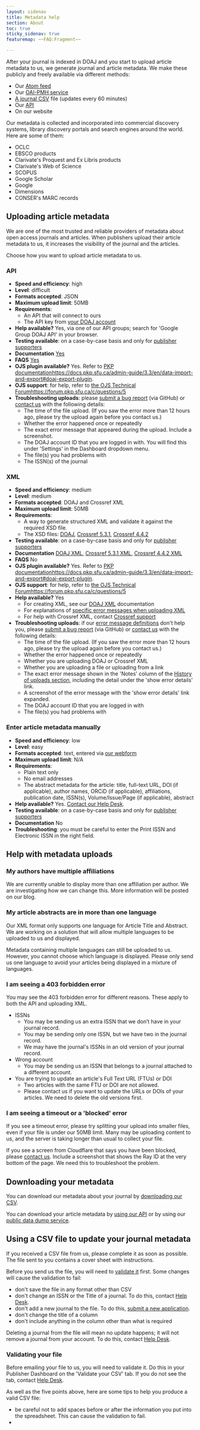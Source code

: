 ```yaml
---
layout: sidenav
title: Metadata help
section: About
toc: true
sticky_sidenav: true
featuremap: ~~FAQ:Fragment~~

---
```


After your journal is indexed in DOAJ and you start to upload article metadata to us, we generate journal and article metadata. We make these publicly and freely available via different methods:

- Our [Atom feed](https://staticdoaj.cottagelabs.com/feed)
- Our [OAI-PMH service](https://staticdoaj.cottagelabs.com/docs/oai-pmh/)
- [A journal CSV](https://staticdoaj.cottagelabs.com/csv) file (updates every 60 minutes)
- Our [API](https://staticdoaj.cottagelabs.com/docs/api/)
- On our website

Our metadata is collected and incorporated into commercial discovery systems, library discovery portals and search engines around the world. Here are some of them:
- OCLC
- EBSCO products
- Clarivate's Proquest and Ex Libris products
- Clarivate's Web of Science
- SCOPUS
- Google Scholar
- Google
- Dimensions
- CONSER's MARC records

## Uploading article metadata

We are one of the most trusted and reliable providers of metadata about open access journals and articles. When publishers upload their article metadata to us, it increases the visibility of the journal and the articles.

Choose how you want to upload article metadata to us.

### API

- **Speed and efficiency**: high
- **Level**: difficult
- **Formats accepted**: JSON
- **Maximum upload limit**: 50MB
- **Requirements**:
  - An API that will connect to ours
  - The API key from [your DOAJ account](/account/login)
- **Help available?** Yes, via one of our API groups; search for 'Google Group DOAJ API' in your browser.
- **Testing available**: on a case-by-case basis and only for [publisher supporters](/support/publisher-supporters/)
- **Documentation** [Yes](/docs/api/)
- **FAQS** [Yes](/api/v3/docs#api-faq)
- **OJS plugin available?** Yes. Refer to [PKP documentation](https://docs.pkp.sfu.ca/admin-guide/3.3/en/data-import-and-export#doaj-export-plugin)https://docs.pkp.sfu.ca/admin-guide/3.3/en/data-import-and-export#doaj-export-plugin.
- **OJS support**: for help, refer to [the OJS Technical Forum](https://forum.pkp.sfu.ca/c/questions/5)https://forum.pkp.sfu.ca/c/questions/5
- **Troubleshooting uploads**: please [submit a bug report](https://github.com/DOAJ/doaj/issues/new/choose) (via GitHub) or [contact us](mailto:helpdesk@doaj.org) with the following details:
  - The time of the file upload. (If you saw the error more than 12 hours ago, please try the upload again before you contact us.)
  - Whether the error happened once or repeatedly
  - The exact error message that appeared during the upload. Include a screenshot.
  - The DOAJ account ID that you are logged in with. You will find this under 'Settings' in the Dashboard dropdown menu.
  - The file(s) you had problems with
  - The ISSN(s) of the journal

### XML

- **Speed and efficiency**: medium
- **Level**: medium
- **Formats accepted**: DOAJ and Crossref XML
- **Maximum upload limit**: 50MB
- **Requirements**:
  - A way to generate structured XML and validate it against the required XSD file.
  - The XSD files: [DOAJ](/static/doaj/doajArticles.xsd), [Crossref 5.3.1](/static/crossref/crossref5.3.1.xsd), [Crossref 4.4.2](/static/crossref/crossref4.4.2.xsd)
- **Testing available**: on a case-by-case basis and only for [publisher supporters](/support/publisher-supporters/)
- **Documentation** [DOAJ XML](/docs/xml/), [Crossref 5.3.1 XML](https://www.crossref.org/documentation/schema-library/metadata-deposit-schema-5-3-1/), [Crossref 4.4.2 XML](https://www.crossref.org/documentation/schema-library/resource-only-deposit-schema-4-4-2/)
- **FAQS** No
- **OJS plugin available?** Yes. Refer to [PKP documentation](https://docs.pkp.sfu.ca/admin-guide/3.3/en/data-import-and-export#doaj-export-plugin)https://docs.pkp.sfu.ca/admin-guide/3.3/en/data-import-and-export#doaj-export-plugin.
- **OJS support**: for help, refer to [the OJS Technical Forum](https://forum.pkp.sfu.ca/c/questions/5)https://forum.pkp.sfu.ca/c/questions/5
- **Help available?** Yes
  - For creating XML, see our [DOAJ XML](/docs/xml/) documentation
  - For explanations of [specific error messages when uploading XML](/publisher/help#explanations)
  - For help with Crossref XML, contact [Crossref support](mailto:support@crossref.org)
- **Troubleshooting uploads**: if our [error message definitions](/publisher/help#explanations) don't help you, please [submit a bug report](https://github.com/DOAJ/doaj/issues/new/choose) (via GitHub) or [contact us](mailto:helpdesk@doaj.org) with the following details:
  - The time of the file upload. (If you saw the error more than 12 hours ago, please try the upload again before you contact us.)
  - Whether the error happened once or repeatedly
  - Whether you are uploading DOAJ or Crossref XML
  - Whether you are uploading a file or uploading from a link
  - The exact error message shown in the 'Notes' column of the [History of uploads section](/publisher/uploadfile), including the detail under the 'show error details' link.
  - A screenshot of the error message with the 'show error details' link expanded.
  - The DOAJ account ID that you are logged in with
  - The file(s) you had problems with 

### Enter article metadata manually

- **Speed and efficiency**: low
- **Level**: easy
- **Formats accepted**: text, entered via [our webform](/publisher/metadata)
- **Maximum upload limit**: N/A
- **Requirements**:
  - Plain text only
  - No email addresses
  - The abstract metadata for the article: title, full-text URL, DOI (if applicable), author names, ORCiD (if applicable), affiliations, publication date, ISSN(s), Volume/Issue/Page (if applicable), abstract 
- **Help available?** Yes. [Contact our Help Desk](mailto:helpdesk@doaj.org).
- **Testing available**: on a case-by-case basis and only for [publisher supporters](/support/publisher-supporters/)
- **Documentation** No
- **Troubleshooting**: you must be careful to enter the Print ISSN and Electronic ISSN in the right field.

## Help with metadata uploads

### My authors have multiple affiliations

We are currently unable to display more than one affiliation per author. We are investigating how we can change this. More information will be posted on our blog.

### My article abstracts are in more than one language

Our XML format only supports one language for Article Title and Abstract. We are working on a solution that will allow multiple languages to be uploaded to us and displayed.

Metadata containing multiple languages can still be uploaded to us. However, you cannot choose which language is displayed. Please only send us one language to avoid your articles being displayed in a mixture of languages.

### I am seeing a 403 forbidden error

You may see the 403 forbidden error for different reasons. These apply to both the API and uploading XML.

- ISSNs
  - You may be sending us an extra ISSN that we don’t have in your journal record.
  - You may be sending only one ISSN, but we have two in the journal record.
  - We may have the journal's ISSNs in an old version of your journal record.
- Wrong account
  - You may be sending us an ISSN that belongs to a journal attached to a different account.
- You are trying to update an article's Full Text URL (FTUs) or DOI
  - Two articles with the same FTU or DOI are not allowed.
  - Please contact us if you want to update the URLs or DOIs of your articles. We need to delete the old versions first.

### I am seeing a timeout or a 'blocked' error

If you see a timeout error, please try splitting your upload into smaller files, even if your file is under our 50MB limit. Many may be uploading content to us, and the server is taking longer than usual to collect your file.

If you see a screen from Cloudflare that says you have been blocked, please [contact us](mailto:helpdesk@doaj.org). Include a screenshot that shows the Ray ID at the very bottom of the page. We need this to troubleshoot the problem.

## Downloading your metadata

You can download our metadata about your journal by [downloading our CSV](https://doaj.org/csv).

You can download your article metadata by [using our API](https://doaj.org/docs/api/) or by using our [public data dump service](/docs/public-data-dump/).

## Using a CSV file to update your journal metadata

If you received a CSV file from us, please complete it as soon as possible. The file sent to you contains a cover sheet with instructions. 

Before you send us the file, you will need to [validate it](/publisher/journal-csv) first. Some changes will cause the validation to fail:

- don't save the file in any format other than CSV
- don't change an ISSN or the Title of a journal. To do this, contact [Help Desk](mailto:helpdesk@doaj.org).
- don't add a new journal to the file. To do this, [submit a new application](/apply/).
- don't change the title of a column
- don't include anything in the column other than what is required

Deleting a journal from the file will mean no update happens; it will not remove a journal from your account. To do this, contact [Help Desk](mailto:helpdesk@doaj.org).

### Validating your file

Before emailing your file to us, you will need to validate it. Do this in your Publisher Dashboard on the 'Validate your CSV' tab. If you do not see the tab, contact [Help Desk](mailto:helpdesk@doaj.org).

As well as the five points above, here are some tips to help you produce a valid CSV file:

- be careful not to add spaces before or after the information you put into the spreadsheet. This can cause the validation to fail.
- 
